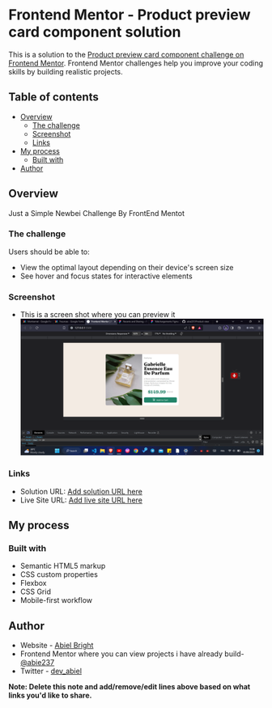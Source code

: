 # Frontend Mentor - Product preview card component solution

This is a solution to the [Product preview card component challenge on Frontend Mentor](https://www.frontendmentor.io/challenges/product-preview-card-component-GO7UmttRfa). Frontend Mentor challenges help you improve your coding skills by building realistic projects. 

## Table of contents

- [Overview](#overview)
  - [The challenge](#the-challenge)
  - [Screenshot](#screenshot)
  - [Links](#links)
- [My process](#my-process)
  - [Built with](#built-with)
- [Author](#author)


## Overview
  Just a Simple Newbei Challenge By FrontEnd Mentot
### The challenge

Users should be able to:

- View the optimal layout depending on their device's screen size
- See hover and focus states for interactive elements

### Screenshot
 - This is a screen shot where you can preview it
![](./screenshot.png)


### Links

- Solution URL: [Add solution URL here](https://your-solution-url.com)
- Live Site URL: [Add live site URL here](https://your-live-site-url.com)

## My process

### Built with

- Semantic HTML5 markup
- CSS custom properties
- Flexbox
- CSS Grid
- Mobile-first workflow

## Author

- Website - [Abiel Bright](https://www.your-site.com)
- Frontend Mentor where you can view projects i have already build- [@abie237](https://www.frontendmentor.io/profile/abie237)
- Twitter - [dev_abiel](https://twitter.com/dev_abiel)

**Note: Delete this note and add/remove/edit lines above based on what links you'd like to share.**

